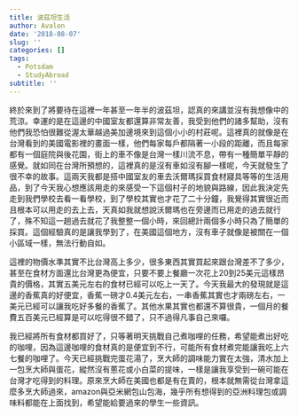 ```yaml
---
title: 波茲坦生活
author: Avalon
date: '2018-08-07'
slug: ''
categories: []
tags:
  - Potsdam
  - StudyAbroad
subtitle: ''
---
```

終於來到了將要待在這裡一年甚至一年半的波茲坦，認真的來講並沒有我想像中的荒涼。幸運的是在這邊的中國室友都還算非常友善，我受到他們的諸多幫助，沒有他們我恐怕很難從渥太華越過美加邊境來到這個小小的村莊呢。這裡真的就像是在台灣看到的美國電影裡的畫面一樣，他們每家每戶都隔著一小段的距離，而且每家都有一個庭院與後花園，街上的車不像是台灣一樣川流不息，帶有一種簡單平靜的感覺。就如同在台灣所預想的，這裡真的是沒有車如沒有腳一樣呢，今天就發生了很不幸的故事。這兩天我都是搭中國室友的車去沃爾瑪採買食材寢具等等的生活用品，到了今天我心想應該用走的來感受一下這個村子的地貌與路線，因此我決定先走到我們學校去看一看學校，到了學校其實也才花了二十分鐘，我覺得其實很近而且根本可以用走的去上去，天真如我就想說沃爾瑪也在旁邊而已用走的過去就行了，殊不知這一趟過去就花了我整整一個小時，來回總計兩個多小時只為了簡單的採買。這個經驗真的是讓我學到了，在美國這個地方，沒有車子就像是被關在一個小區域一樣，無法行動自如。

這裡的物價水準其實不比台灣高上多少，很多東西其實買起來跟台灣差不了多少，甚至在食材方面還比台灣更為便宜，只要不要上餐廳一次花上20到25美元這樣昂貴的價格，其實五美元左右的食材已經可以吃上一天了。今天我最大的發現就是這邊的香蕉真的好便宜，香蕉一磅才0.4美元左右，一串香蕉其實也才兩磅左右，一美元已經可以讓我吃好多餐的香蕉了。其他水果其實也都還不算很貴，一個月的餐費五百美元已經算是可以吃得很不錯了，只不過得凡事自己來囉。

我已經將所有食材都買好了，只等著明天挑戰自己煮咖哩的任務，希望能煮出好吃的咖哩，因為這邊咖哩的食材真的是便宜到不行，可能所有食材煮完能讓我吃上六七餐的咖哩了。今天已經挑戰完蛋花湯了，烹大師的調味能力實在太強，清水加上一包烹大師與蛋花，縱然沒有蔥花或小白菜的提味，一樣是讓我享受到一碗可能在台灣才吃得到的料理。原來烹大師在美國也都是有在賣的，根本就無需從台灣拿這麼多烹大師過來，amazon與亞米網包山包海，幾乎所有想得到的亞洲料理包或調味料都能在上面找到，希望能給要過來的學生一些資訊。
